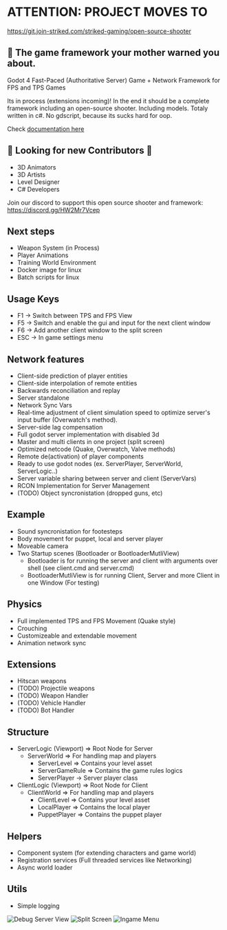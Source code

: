 # ATTENTION: PROJECT MOVES TO
https://git.join-striked.com/striked-gaming/open-source-shooter

## 🤫 The game framework your mother warned you about. 

Godot 4 Fast-Paced (Authoritative Server) Game + Network Framework for FPS and TPS Games

Its in process (extensions incoming)!
In the end it should be a complete framework including an open-source shooter. Including models.
Totaly written in c#. No gdscript, because its sucks hard for oop.

Check [documentation here](Docs/Manual/Framework.md)

## 🥰 Looking for new Contributors 🥰
- 3D Animators
- 3D Artists
- Level Designer
- C# Developers

Join our discord to support this open source shooter and framework:
https://discord.gg/HW2Mr7Vcep

## Next steps
- Weapon System (in Process)
- Player Animations
- Training World Environment
- Docker image for linux
- Batch scripts for linux

## Usage Keys
- F1 -> Switch between TPS and FPS View
- F5 -> Switch and enable the gui and input for the next client window
- F6 -> Add another client window to the split screen
- ESC -> In game settings menu

## Network features
- Client-side prediction of player entities
- Client-side interpolation of remote entities
- Backwards reconciliation and replay
- Server standalone
- Network Sync Vars
- Real-time adjustment of client simulation speed to optimize server's input buffer (Overwatch's method).
- Server-side lag compensation
- Full godot server implementation with disabled 3d
- Master and multi clients in one project (split screen)
- Optimized netcode (Quake, Overwatch, Valve methods)
- Remote de(activation) of player components
- Ready to use godot nodes (ex.  ServerPlayer,  ServerWorld, ServerLogic..)
- Server variable sharing between server and client (ServerVars)
- RCON Implementation for Server Management
- (TODO) Object syncronistation (dropped guns, etc)

## Example
-  Sound syncronistation for footesteps
-  Body movement for puppet, local and server player
-  Moveable camera
-  Two Startup scenes (Bootloader or BootloaderMutliView)
   - Bootloader is for running the server and client with arguments over shell (see client.cmd and server.cmd)
   - BootloaderMutliView is for running Client, Server and more Client in one Window (For testing)

## Physics
- Full implemented TPS and FPS Movement (Quake style)
- Crouching
- Customizeable and extendable movement
- Animation network sync

## Extensions
- Hitscan weapons
- (TODO) Projectile weapons
- (TODO) Weapon Handler
- (TODO) Vehicle Handler
- (TODO) Bot Handler 

## Structure
- ServerLogic (Viewport) => Root Node for Server
   - ServerWorld => For handling map and players
      - ServerLevel => Contains your level asset
      - ServerGameRule => Contains the game rules logics
      - ServerPlayer -> Server player class
- ClientLogic (Viewport) => Root Node for Client
   - ClientWorld => For handling map and players
      - ClientLevel => Contains your level asset
      - LocalPlayer => Contains the local player
      - PuppetPlayer => Contains the puppet player

## Helpers
- Component system (for extending characters and game world)
- Registration services (Full threaded services like Networking)
- Async world loader

## Utils
- Simple logging


![Debug Server View](Docs/Screenshots/DebugServerPosition.jpg "Debug Server View")
![Split Screen](Docs/Screenshots/SplitScreen.jpg "Split Screen")
![Ingame Menu](Docs/Screenshots/IngameMenu.jpg "Ingame Menu")
